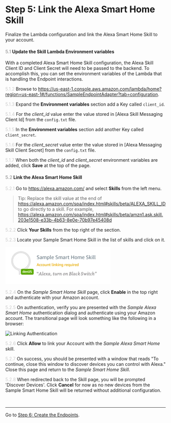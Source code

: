 # Step 5: Link the Alexa Smart Home Skill
Finalize the Lambda configuration and link the Alexa Smart Home Skill to your account.

#### <span style="color:#aaa">5.1</span> Update the Skill Lambda Environment variables
With a completed Alexa Smart Home Skill configuration, the Alexa Skill Client ID and Client Secret will need to be passed to the backend. To accomplish this, you can set the environment variables of the Lambda that is handling the Endpoint interactions.

<span style="color:#ccc">5.1.2</span> Browse to https://us-east-1.console.aws.amazon.com/lambda/home?region=us-east-1#/functions/SampleEndpointAdapter?tab=configuration.

<span style="color:#ccc">5.1.3</span> Expand the **Environment variables** section add a Key called `client_id`.

<span style="color:#ccc">5.1.4</span> For the _client\_id_ value enter the value stored in [Alexa Skill Messaging Client Id] from the `config.txt` file.

<span style="color:#ccc">5.1.5</span> In the **Environment variables** section add another Key called `client_secret`.

<span style="color:#ccc">5.1.6</span> For the _client\_secret_ value enter the value stored in [Alexa Messaging Skill Client Secret] from the `config.txt` file.

<span style="color:#ccc">5.1.7</span> When both the _client\_id_ and _client\_secret_ environment variables are added, click **Save** at the top of the page.

#### <span style="color:#aaa">5.2</span> Link the Alexa Smart Home Skill

<span style="color:#ccc">5.2.1</span> Go to https://alexa.amazon.com/ and select **Skills** from the left menu.

> Tip: Replace the skill value at the end of https://alexa.amazon.com/spa/index.html#skills/beta/ALEXA_SKILL_ID to go directly to a skill.
> For example, https://alexa.amazon.com/spa/index.html#skills/beta/amzn1.ask.skill.203e1508-e33b-4b63-8e0e-70b97e45408d


<span style="color:#ccc">5.2.2</span> Click **Your Skills** from the top right of the section.

<span style="color:#ccc">5.2.3</span> Locate your Sample Smart Home Skill in the list of skills and click on it.

![Smart Home Skill Example](img/5.2.3-smart-home-skill.png "Smart Home Skill Example")

<span style="color:#ccc">5.2.4</span> On the _Sample Smart Home Skill_ page, click **Enable** in the top right and authenticate with your Amazon account.

<span style="color:#ccc">5.2.5</span> On authentication, verify you are presented with the _Sample Alexa Smart Home_ authentication dialog and authenticate using your Amazon account. The transitional page will look something like the following in a browser:

![Linking Authentication](img/5.2.5-linking-dialog.png "Linking Authentication")

<span style="color:#ccc">5.2.6</span> Click **Allow** to link your Account with the _Sample Alexa Smart Home_ skill.

<span style="color:#ccc">5.2.7</span> On success, you should be presented with a window that reads "To continue, close this window to discover devices you can control with Alexa." Close this page and return to the _Sample Smart Home Skill_.

<span style="color:#ccc">5.2.8</span> When redirected back to the Skill page, you will be prompted 'Discover Devices'. Click **Cancel**  for now as no new devices from the Sample Smart Home Skill will be returned without additional configuration.

<br>

____
Go to [Step 6: Create the Endpoints](006-setup-create-endpoints.md).
